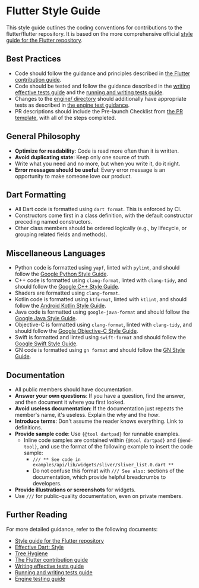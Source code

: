 # Flutter Style Guide

This style guide outlines the coding conventions for contributions to the
flutter/flutter repository. It is based on the more comprehensive official
[style guide for the Flutter repository](https://github.com/flutter/flutter/blob/main/docs/contributing/Style-guide-for-Flutter-repo.md).

## Best Practices
- Code should follow the guidance and principles described in
  [the Flutter contribution guide](https://github.com/flutter/flutter/blob/main/CONTRIBUTING.md).
- Code should be tested and follow the guidance described in the [writing effective tests guide](https://github.com/flutter/flutter/blob/main/docs/contributing/testing/Writing-Effective-Tests.md) and the [running and writing tests guide](https://github.com/flutter/flutter/blob/main/docs/contributing/testing/Running-and-writing-tests.md).
- Changes to the [engine/ directory](https://github.com/flutter/flutter/tree/main/engine) should additionally have appropriate tests as described in [the engine test guidance](https://github.com/flutter/flutter/blob/main/engine/src/flutter/docs/testing/Testing-the-engine.md).
- PR descriptions should include the Pre-launch Checklist from
  [the PR template](https://github.com/flutter/flutter/blob/main/.github/PULL_REQUEST_TEMPLATE.md),
  with all of the steps completed.

## General Philosophy

- **Optimize for readability**: Code is read more often than it is written.
- **Avoid duplicating state**: Keep only one source of truth.
- Write what you need and no more, but when you write it, do it right.
- **Error messages should be useful**: Every error message is an opportunity to make someone love our product.

## Dart Formatting

- All Dart code is formatted using `dart format`. This is enforced by CI.
- Constructors come first in a class definition, with the default constructor preceding named constructors.
- Other class members should be ordered logically (e.g., by lifecycle, or grouping related fields and methods).

## Miscellaneous Languages

- Python code is formatted using `yapf`, linted with `pylint`, and should follow the [Google Python Style Guide](https://google.github.io/styleguide/pyguide.html).
- C++ code is formatted using `clang-format`, linted with `clang-tidy`, and should follow the [Google C++ Style Guide](https://google.github.io/styleguide/cppguide.html).
- Shaders are formatted using `clang-format`.
- Kotlin code is formatted using `ktformat`, linted with `ktlint`, and should follow the [Android Kotlin Style Guide](https://developer.android.com/kotlin/style-guide).
- Java code is formatted using `google-java-format` and should follow the [Google Java Style Guide](https://google.github.io/styleguide/javaguide.html).
- Objective-C is formatted using `clang-format`, linted with `clang-tidy`, and should follow the [Google Objective-C Style Guide](https://google.github.io/styleguide/objcguide.html).
- Swift is formatted and linted using `swift-format` and should follow the [Google Swift Style Guide](https://google.github.io/swift).
- GN code is formatted using `gn format` and should follow the [GN Style Guide](https://gn.googlesource.com/gn/+/main/docs/style_guide.md).

## Documentation

- All public members should have documentation.
- **Answer your own questions**: If you have a question, find the answer, and then document it where you first looked.
- **Avoid useless documentation**: If the documentation just repeats the member's name, it's useless. Explain the *why* and the *how*.
- **Introduce terms**: Don't assume the reader knows everything. Link to definitions.
- **Provide sample code**: Use `{@tool dartpad}` for runnable examples. 
  - Inline code samples are contained within `{@tool dartpad}` and `{@end-tool}`, and use the format of the following example to insert the code sample:
    - `/// ** See code in examples/api/lib/widgets/sliver/sliver_list.0.dart **`
    - Do not confuse this format with `/// See also:` sections of the documentation, which provide helpful breadcrumbs to developers.
- **Provide illustrations or screenshots** for widgets.
- Use `///` for public-quality documentation, even on private members.

## Further Reading

For more detailed guidance, refer to the following documents:

- [Style guide for the Flutter repository](https://github.com/flutter/flutter/blob/main/docs/contributing/Style-guide-for-Flutter-repo.md)
- [Effective Dart: Style](https://dart.dev/effective-dart/style)
- [Tree Hygiene](https://github.com/flutter/flutter/blob/main/docs/contributing/Tree-hygiene.md)
- [The Flutter contribution guide](https://github.com/flutter/flutter/blob/main/CONTRIBUTING.md)
- [Writing effective tests guide](https://github.com/flutter/flutter/blob/main/docs/contributing/testing/Writing-Effective-Tests.md)
- [Running and writing tests guide](https://github.com/flutter/flutter/blob/main/docs/contributing/testing/Running-and-writing-tests.md)
- [Engine testing guide](https://github.com/flutter/flutter/blob/main/engine/src/flutter/docs/testing/Testing-the-engine.md)
